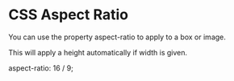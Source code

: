 # CSS Aspect Ratio

You can use the property aspect-ratio to apply to a box or image. 

This will apply a height automatically if width is given. 

aspect-ratio: 16 / 9;
